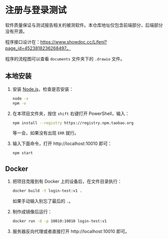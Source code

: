# 注册与登录测试

软件质量保证与测试报告相关的被测软件。本仓库地址仅包含前端部分，后端部分没有开源。

程序接口设计在：https://www.showdoc.cc/Lifeni?page_id=4523818236268497。

程序的流程图可以查看 `documents` 文件夹下的 `.drawio` 文件。

## 本地安装

1. 安装 [Node.js](https://nodejs.org/zh-cn/)，检查是否安装：

    ```bash
    node -v
    npm -v
    ```

2. 在本项目文件夹，按住 `shift` 右键打开 PowerShell，输入：

    ```bash
    npm install --registry https://registry.npm.taobao.org
    ```

    等一会，如果没有出现 `ERR` 就行。

3. 输入下面命令，打开 http://localhost:10010 即可：

    ```bash
    npm start
    ```

## Docker

1. 把项目克隆到有 Docker 上的设备后，在文件目录执行：

    ```bash
    docker build -t login-test:v1 .
    ```

    如果手动输入别忘了最后的 `.`。

2. 制作成镜像后运行：

    ```bash
    docker run -d -p 10010:10010 login-test:v1
    ```

3. 服务器反向代理或者直接打开 http://localhost:10010 即可。
